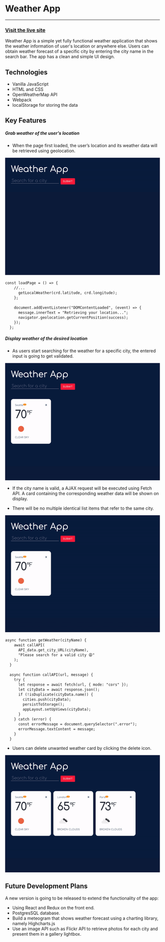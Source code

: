 # Weather App
---
### [Visit the live site](https://tttn13.github.io/weather-app/)

Weather App is a simple yet fully functional weather application that shows the weather information of user's location or anywhere else. Users can obtain weather forecast of a specific city by entering the city name in the search bar. The app has a clean and simple UI design.   

## Technologies
- Vanilla JavaScript 
- HTML and CSS 
- OpenWeatherMap API 
- Webpack 
- localStorage for storing the data

## Key Features

##### Grab weather of the user's location 
- When the page first loaded, the user’s location and its weather data will be retrieved using geolocation.  
<img src='./assets/current_location.gif'>

~~~
const loadPage = () => {
    //...
      getLocalWeather(crd.latitude, crd.longitude);
    };

    document.addEventListener("DOMContentLoaded", (event) => {
      message.innerText = "Retrieving your location...";
      navigator.geolocation.getCurrentPosition(success);
    });
  };
~~~

##### Display weather of the desired location
- As users start searching for the weather for a specific city, the entered input is going to get validated. 
<img src='./assets/form_validation.gif'>

- If the city name is valid, a AJAX request will be executed using Fetch API. A card containing the corresponding weather data will be shown on display.

- There will be no multiple identical list items that refer to the same city. 
<img src='./assets/duplicates.gif'>

~~~
async function getWeather(cityName) {
    await callAPI(
      API_data.get_city_URL(cityName),
      "Please search for a valid city 😩"
    );
  }

  async function callAPI(url, message) {
    try {
      let response = await fetch(url, { mode: "cors" });
      let cityData = await response.json();
      if (!isDuplicate(cityData.name)) {
        cities.push(cityData);
        persistToStorage();
        appLayout.setUpViews(cityData);
      }
    } catch (error) {
      const errorMessage = document.querySelector(".error");
      errorMessage.textContent = message;
    }
  }
~~~

- Users can delete unwanted weather card by clicking the delete icon.
<img src='./assets/delete.gif'>

##### 

## Future Development Plans
A new version is going to be released to extend the functionality of the app:
- Using React and Redux on the front end. 
- PostgresSQL database. 
- Build a meteogram that shows weather forecast using a charting library, namely Highcharts.js 
- Use an image API such as Flickr API to retrieve photos for each city and present them in a gallery lightbox.
